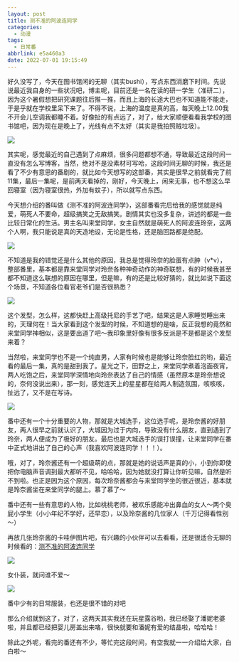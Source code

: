 ```yaml
---
layout: post
title: 测不准的阿波连同学
categories:
  - 动漫
tags:
  - 日常番
abbrlink: e5a460a3
date: 2022-07-01 19:15:49
---
```


好久没写了，今天在图书馆闲的无聊（其实bushi），写点东西消磨下时间。先说说最近我自身的一些状况吧，博主呢，目前还是一名在读的研一学生（准研二），因为这个暑假想把研究课题往后推一推，而且上海的长途大巴也不知道能不能走，于是乎就在学校里呆下来了。不得不说，上海的温度是真的高，每天晚上12.00我不开会儿空调我都睡不着。好像扯的有点远了，对了，给大家顺便看看我学校的图书馆吧，因为现在是晚上了，光线有点不太好（其实是我拍照贼垃圾）。

![](https://cdn.makiru.top/images/202207011945812.jpeg)

<!--more-->

其实呢，感觉最近的自己遇到了点麻烦，很多问题都想不通，导致最近这段时间一直没有怎么写博客，当然，绝对不是没素材可写哈，这段时间无聊的时候，我还是看了不少有意思的番剧的，就比如今天想写的这部番，其实是很早之前就看完了前11集，最后一集呢，是前两天看掉的，刚好，今天晚上，闲来无事，也不想这么早回寝室（因为寝室很热，外加有蚊子），所以就写点东西。

今天想介绍的番叫做《测不准的阿波连同学》，这部番看完后给我的感觉就是纯爱，萌死人不要命，超级搞笑之无敌搞笑。剧情其实也没多复杂，讲述的都是一些比较日常化的生活。男主名叫来堂同学，女主自然就是萌死人的阿波连玲奈，这两个人啊，我只能说是真的天造地设，无论是性格，还是脑回路都是绝配。

![](https://cdn.makiru.top/images/202207012004532.jpg)

不知道是我的错觉还是什么其他的原因，我总是觉得玲奈的脸蛋有点肿（v*v），整部番里，基本都是靠来堂同学对玲奈各种神奇动作的神奇联想，有的时候我甚至都不知道这么联想的原因在哪里，但是嘛，有的还是比较好猜的，就比如说下面这个场景，不知道各位看官老爷们是否很熟悉？

![](https://cdn.makiru.top/images/202207012011782.jpg)

这个发型，怎么样，这都快赶上高级托尼的手艺了吧，结果这是人家睡觉睡出来的，天理何在！当大家看到这个发型的时候，不知道想的是啥，反正我想的竟然和来堂同学神相似，这是要出道了吧～我印象里好像有很多反派是不是都是这个发型来着？

当然啦，来堂同学也不是一个纯直男，人家有时候也是能够让玲奈脸红的哟，最近看的最后一集，真的是甜到我了。星光之下，田野之上，来堂同学煮着泡面夜宵，两人吃饱之后，来堂同学深情地向玲奈表达了自己的情感（虽然原本是玲奈想说的，奈何没说出来），那一刻，感觉连天上的星星都在给两人制造氛围，咳咳咳，扯远了，又不是在写诗。

![](https://cdn.makiru.top/images/202207012018257.jpg)

番中还有一个十分重要的人物，那就是大城选手，这位选手呢，是玲奈酱的好朋友，两人很早之前就认识了，大城因为过于内向，导致没有什么朋友，直到遇到了玲奈，两人便成为了极好的朋友。最后也是大城选手的误打误撞，让来堂同学在番中正式地讲出了自己的心声（我喜欢阿波连同学！！！）。

哦，对了，玲奈酱还有一个超级萌的点，那就是她的说话声是真的小，小到你即使把你电脑声音调到最大都听不见，哈哈哈，因为她就没打算让你听见嘛，自然是听不到啦。也正是因为这个原因，每次玲奈酱都会与来堂同学坐的很近很近，基本就是玲奈酱坐在来堂同学的腿上。慕了慕了～

番中还有一些有意思的人物，比如桃桃老师，被欢乐感能冲出鼻血的女人～两个臭屁小学生（小小年纪不学好，还早恋），以及玲奈酱的几位家人（千万记得看性别～）

再放几张玲奈酱的卡哇伊图片吧，有兴趣的小伙伴可以去看看，还是很适合无聊的时候看的：[测不准的阿波连同学](https://www.bilibili.com/bangumi/play/ep477122?from_spmid=666.25.episode.0)

![](https://cdn.makiru.top/images/202207012038699.jpg)

女仆装，就问谁不爱～

![](https://cdn.makiru.top/images/202207012039076.jpg)

番中少有的日常服装，也还是很不错的对吧

那么介绍就到这了，对了，这两天其实我还在玩星露谷哟，我已经娶了潘妮老婆啦，并且都已经把婴儿房盖出来咯，很快就要和潘妮有爱的结晶啦，哈哈哈！

除此之外呢，看完的番还有不少，等忙完这段时间，有空我就一一介绍给大家，白白啦～
